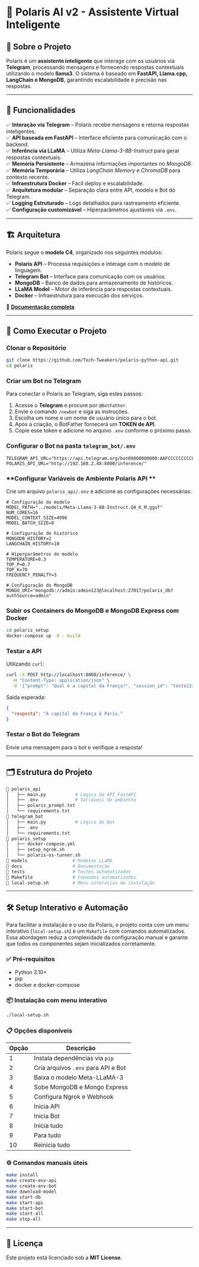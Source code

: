 
# 🌟 Polaris AI v2 - Assistente Virtual Inteligente

## 📌 Sobre o Projeto
Polaris é um **assistente inteligente** que interage com os usuários via **Telegram**, processando mensagens e fornecendo respostas contextuais utilizando o modelo **llama3**. O sistema é baseado em **FastAPI, Llama.cpp, LangChain e MongoDB**, garantindo escalabilidade e precisão nas respostas.

---

## 🚀 Funcionalidades
✅ **Interação via Telegram** – Polaris recebe mensagens e retorna respostas inteligentes.  
✅ **API baseada em FastAPI** – Interface eficiente para comunicação com o backend.  
✅ **Inferência via LLaMA** – Utiliza *Meta-Llama-3-8B-Instruct* para gerar respostas contextuais.  
✅ **Memória Persistente** – Armazena informações importantes no *MongoDB*.  
✅ **Memória Temporária** – Utiliza *LangChain Memory* e *ChromaDB* para contexto recente.  
✅ **Infraestrutura Docker** – Fácil deploy e escalabilidade.  
✅ **Arquitetura modular** – Separação clara entre API, modelo e Bot do Telegram.  
✅ **Logging Estruturado** – Logs detalhados para rastreamento eficiente.  
✅ **Configuração customizável** – Hiperparâmetros ajustáveis via `.env`.  

---

## 🏗️ Arquitetura
Polaris segue o **modelo C4**, organizado nos seguintes módulos:
- **Polaris API** – Processa requisições e interage com o modelo de linguagem.
- **Telegram Bot** – Interface para comunicação com os usuários.
- **MongoDB** – Banco de dados para armazenamento de históricos.
- **LLaMA Model** – Motor de inferência para respostas contextuais.
- **Docker** – Infraestrutura para execução dos serviços.

📖 **[Documentação completa](./docs/README.md)**

---

## 🔧 Como Executar o Projeto
### **Clonar o Repositório**
```bash
git clone https://github.com/Tech-Tweakers/polaris-python-api.git
cd polaris
```

### **Criar um Bot no Telegram**
Para conectar o Polaris ao Telegram, siga estes passos:
1. Acesse o **Telegram** e procure por `@BotFather`.
2. Envie o comando `/newbot` e siga as instruções.
3. Escolha um nome e um nome de usuário único para o bot.
4. Após a criação, o BotFather fornecerá um **TOKEN de API**.
5. Copie esse token e adicione no arquivo `.env` conforme o próximo passo.

### **Configurar o Bot na pasta `telegram_bot/.env`**
```env
TELEGRAM_API_URL="https://api.telegram.org/bot00000000000:AAFCCCCCCCCCCCCBBJKsH7s"
POLARIS_API_URL="http://192.168.2.48:8000/inference/"
```

### **Configurar Variáveis de Ambiente Polaris API **
Crie um arquivo `polaris_api/.env` e adicione as configurações necessárias:
```env
# Configuração do modelo
MODEL_PATH="../models/Meta-Llama-3-8B-Instruct.Q4_K_M.gguf"
NUM_CORES=16
MODEL_CONTEXT_SIZE=4096
MODEL_BATCH_SIZE=8

# Configuração de histórico
MONGODB_HISTORY=2
LANGCHAIN_HISTORY=10

# Hiperparâmetros do modelo
TEMPERATURE=0.3
TOP_P=0.7
TOP_K=70
FREQUENCY_PENALTY=3

# Configuração do MongoDB
MONGO_URI="mongodb://admin:admin123@localhost:27017/polaris_db?authSource=admin"
```

### **Subir os Containers do MongoDB e MongoDB Express com Docker**
```bash
cd polaris_setup
docker-compose up -d --build
```

### **Testar a API**
Utilizando `curl`:
```bash
curl -X POST http://localhost:8000/inference/ \
  -H "Content-Type: application/json" \
  -d '{"prompt": "Qual é a capital da França?", "session_id": "teste123"}'
```
Saída esperada:
```json
{
  "resposta": "A capital da França é Paris."
}
```

### **Testar o Bot do Telegram**
Envie uma mensagem para o bot e verifique a resposta!

---

## 🗂️ Estrutura do Projeto
```bash
📂 polaris_api
│   ├── main.py           # Lógica da API FastAPI
│   ├── .env              # Variáveis de ambiente
│   ├── polaris_prompt.txt
│   └── requirements.txt
📂 telegram_bot
│   ├── main.py           # Lógica do Bot
│   ├── .env
│   └── requirements.txt
📂 polaris_setup
│   ├── docker-compose.yml
│   ├── setup_ngrok.sh
│   └── polaris-os-tunner.sh
📂 models                 # Modelos LLaMA
📂 docs                   # Documentação
📂 tests                  # Testes automatizados
📄 Makefile               # Comandos automatizados
📄 local-setup.sh         # Menu interativo de instalação
```

---

## 🛠️ Setup Interativo e Automação

Para facilitar a instalação e o uso da Polaris, o projeto conta com um menu interativo (`local-setup.sh`) e um `Makefile` com comandos automatizados. Essa abordagem reduz a complexidade da configuração manual e garante que todos os componentes sejam inicializados corretamente.

### ✅ Pré-requisitos
- Python 3.10+
- pip
- docker e docker-compose

### 📦 Instalação com menu interativo
```bash
./local-setup.sh
```

### 📋 Opções disponíveis

| Opção | Descrição |
|-------|-----------|
| 1     | Instala dependências via `pip` |
| 2     | Cria arquivos `.env` para API e Bot |
| 3     | Baixa o modelo Meta-LLaMA-3 |
| 4     | Sobe MongoDB e Mongo Express |
| 5     | Configura Ngrok e Webhook |
| 6     | Inicia API |
| 7     | Inicia Bot |
| 8     | Inicia tudo |
| 9     | Para tudo |
| 10    | Reinicia tudo |

### ⚙️ Comandos manuais úteis
```bash
make install
make create-env-api
make create-env-bot
make download-model
make start-db
make start-api
make start-bot
make start-all
make stop-all
```

---

## 📄 Licença
Este projeto está licenciado sob a **MIT License**.